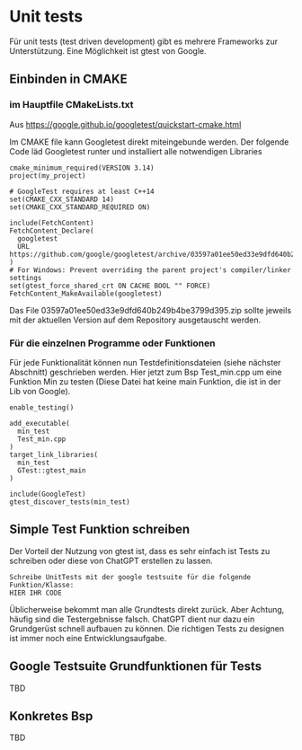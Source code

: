 # Unit tests

Für unit tests (test driven development) gibt es mehrere Frameworks zur Unterstützung. Eine Möglichkeit ist gtest von Google. 

## Einbinden in CMAKE

### im Hauptfile CMakeLists.txt
Aus https://google.github.io/googletest/quickstart-cmake.html

Im CMAKE file kann Googletest direkt miteingebunde werden. Der folgende Code läd Googletest runter und installiert alle notwendigen Libraries

```shell
cmake_minimum_required(VERSION 3.14)
project(my_project)

# GoogleTest requires at least C++14
set(CMAKE_CXX_STANDARD 14)
set(CMAKE_CXX_STANDARD_REQUIRED ON)

include(FetchContent)
FetchContent_Declare(
  googletest
  URL https://github.com/google/googletest/archive/03597a01ee50ed33e9dfd640b249b4be3799d395.zip
)
# For Windows: Prevent overriding the parent project's compiler/linker settings
set(gtest_force_shared_crt ON CACHE BOOL "" FORCE)
FetchContent_MakeAvailable(googletest)

```
Das File 03597a01ee50ed33e9dfd640b249b4be3799d395.zip sollte jeweils mit der aktuellen Version auf dem Repository ausgetauscht werden.

### Für die einzelnen Programme oder Funktionen
Für jede Funktionalität können nun Testdefinitionsdateien (siehe nächster Abschnitt) geschrieben werden. Hier jetzt zum Bsp Test_min.cpp um eine Funktion Min zu testen (Diese Datei hat keine main Funktion, die ist in der Lib von Google).
```shell
enable_testing()

add_executable(
  min_test
  Test_min.cpp
)
target_link_libraries(
  min_test
  GTest::gtest_main
)

include(GoogleTest)
gtest_discover_tests(min_test)
```

## Simple Test Funktion schreiben

Der Vorteil der Nutzung von gtest ist, dass es sehr einfach ist Tests zu schreiben oder diese von ChatGPT erstellen zu lassen. 
```shell
Schreibe UnitTests mit der google testsuite für die folgende Funktion/Klasse:
HIER IHR CODE
```
Üblicherweise bekommt man alle Grundtests direkt zurück. Aber Achtung, häufig sind die Testergebnisse falsch. ChatGPT dient nur dazu ein Grundgerüst schnell aufbauen zu können. Die richtigen Tests zu designen ist immer noch eine Entwicklungsaufgabe.

## Google Testsuite Grundfunktionen für Tests

TBD

## Konkretes Bsp

TBD
